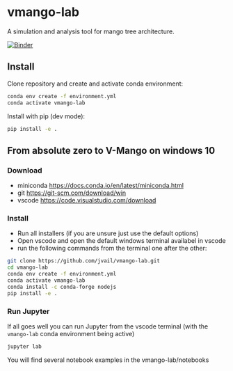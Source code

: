 # vmango-lab

A simulation and analysis tool for mango tree architecture.

[![Binder](https://mybinder.org/badge_logo.svg)](https://mybinder.org/v2/gh/jvail/vmango-lab/main?filepath=notebooks/vmango.ipynb)

## Install


Clone repository and create and activate conda environment:

```bash
conda env create -f environment.yml
conda activate vmango-lab
```

Install with pip (dev mode):

```bash
pip install -e .
```

## From absolute **zero** to V-Mango on windows 10

### Download

- miniconda https://docs.conda.io/en/latest/miniconda.html
- git https://git-scm.com/download/win
- vscode https://code.visualstudio.com/download

### Install

- Run all installers (if you are unsure just use the default options)
- Open vscode and open the default windows terminal availabel in vscode
- run the following commands from the terminal one after the other:

```bash
git clone https://github.com/jvail/vmango-lab.git
cd vmango-lab
conda env create -f environment.yml
conda activate vmango-lab
conda install -c conda-forge nodejs
pip install -e .
```

### Run Jupyter

If all goes well you can run Jupyter from the vscode terminal (with the `vmango-lab` conda environment being active)

```bash
jupyter lab
```

You will find several notebook examples in the vmango-lab/notebooks

